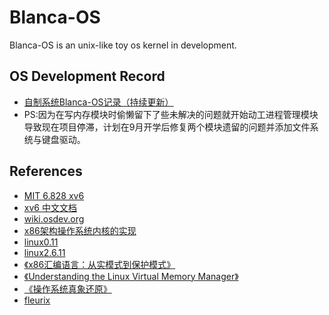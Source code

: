 # Blanca-OS

Blanca-OS is an unix-like toy os kernel in development.

## OS Development Record
* [自制系统Blanca-OS记录（持续更新）](https://xclwt.github.io/2020/02/29/%E5%8D%9A%E5%AE%A28-%E8%87%AA%E5%88%B6%E7%B3%BB%E7%BB%9FBlanca-OS%E8%AE%B0%E5%BD%95%EF%BC%88%E6%8C%81%E7%BB%AD%E6%9B%B4%E6%96%B0%EF%BC%89/)
* PS:因为在写内存模块时偷懒留下了些未解决的问题就开始动工进程管理模块导致现在项目停滞，计划在9月开学后修复两个模块遗留的问题并添加文件系统与键盘驱动。

## References
* [MIT 6.828 xv6](https://pdos.csail.mit.edu/6.828/2019/index.html)
* [xv6 中文文档](https://legacy.gitbook.com/book/th0ar/xv6-chinese/details)
* [wiki.osdev.org](https://wiki.osdev.org/)
* [x86架构操作系统内核的实现](http://wiki.0xffffff.org/)
* [linux0.11](https://github.com/loveveryday/linux0.11)
* [linux2.6.11](https://github.com/jasonactions/linux2.6.11_comment)
* [《x86汇编语言：从实模式到保护模式》](https://book.douban.com/subject/20492528/)
* [《Understanding the Linux Virtual Memory Manager》](https://book.douban.com/subject/1610233/)
* [《操作系统真象还原》](https://book.douban.com/subject/26745156/)
* [fleurix](https://github.com/fleurer/fleurix)


